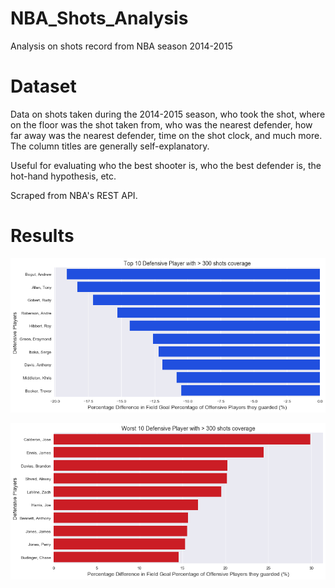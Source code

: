 # NBA_Shots_Analysis
Analysis on shots record from NBA season 2014-2015

# Dataset

Data on shots taken during the 2014-2015 season, who took the shot, where on the floor was the shot taken from, who was the nearest defender, how far away was the nearest defender, time on the shot clock, and much more. The column titles are generally self-explanatory.

Useful for evaluating who the best shooter is, who the best defender is, the hot-hand hypothesis, etc.

Scraped from NBA's REST API.

# Results

![Best Defenders](Best_Defenders.png)

![Worst Defenders](Worst_Defenders.png)
